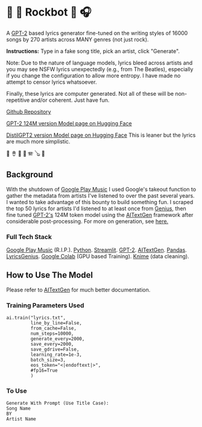 
# 🎸 🥁 Rockbot 🎤 🎧 
A [GPT-2](https://openai.com/blog/better-language-models/) based lyrics generator fine-tuned on the writing styles of 16000 songs by 270 artists across MANY genres (not just rock).

**Instructions:** Type in a fake song title, pick an artist, click "Generate".

Note: Due to the nature of language models, lyrics bleed across artists and you may see NSFW lyrics unexpectedly (e.g., from The Beatles), especially if you change the configuration to allow more entropy. I have made no attempt to censor lyrics whatsoever.

Finally, these lyrics are computer generated. Not all of these will be non-repetitive and/or coherent. Just have fun.

[Github Repository](https://github.com/bigjoedata/rockbot)

[GPT-2 124M version Model page on Hugging Face](https://huggingface.co/bigjoedata/rockbot)

[DistilGPT2 version Model page on Hugging Face](https://huggingface.co/bigjoedata/rockbot-distilgpt2/) This is leaner but the lyrics are much more simplistic.

🎹 🪘 🎷 🎺 🪗  🪕 🎻
## Background
With the shutdown of [Google Play Music](https://en.wikipedia.org/wiki/Google_Play_Music) I used Google's takeout function to gather the metadata from artists I've listened to over the past several years. I wanted to take advantage of this bounty to build something fun. I scraped the top 50 lyrics for artists I'd listened to at least once from [Genius](https://genius.com/), then fine tuned [GPT-2's](https://openai.com/blog/better-language-models/) 124M token model using the [AITextGen](https://github.com/minimaxir/aitextgen) framework after considerable post-processing. For more on generation, see [here.](https://huggingface.co/blog/how-to-generate)

### Full Tech Stack
[Google Play Music](https://en.wikipedia.org/wiki/Google_Play_Music)  (R.I.P.). 
[Python](https://www.python.org/). 
[Streamlit](https://www.streamlit.io/). 
[GPT-2](https://openai.com/blog/better-language-models/). 
[AITextGen](https://github.com/minimaxir/aitextgen). 
[Pandas](https://pandas.pydata.org/). 
[LyricsGenius](https://lyricsgenius.readthedocs.io/en/master/). 
[Google Colab](https://colab.research.google.com/) (GPU based Training). 
[Knime](https://www.knime.com/) (data cleaning). 


## How to Use The Model
Please refer to [AITextGen](https://github.com/minimaxir/aitextgen) for much better documentation.

### Training Parameters Used

    ai.train("lyrics.txt",
             line_by_line=False,
             from_cache=False,
             num_steps=10000,
             generate_every=2000,
             save_every=2000,
             save_gdrive=False,
             learning_rate=1e-3,
             batch_size=3,
             eos_token="<|endoftext|>",
             #fp16=True
             )
###  To Use


    Generate With Prompt (Use Title Case):
    Song Name
    BY
    Artist Name
 
